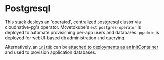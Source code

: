 # Postgresql

This stack deploys an 'operated', centralized postgresql cluster via cloudnative-pg's operator.
Movetokube's `ext-postgres-operator` is deployed to automate provisioning per-app users and databases.
`pgadmin` is deployed for webUI-based db administration and querying.

Alternatively, an [`initdb`](https://github.com/onedr0p/containers/tree/main/apps/postgres-initdb) can be [attached
to deployments as an initContainer](https://github.com/onedr0p/home-ops/blob/74133ad006a1fed52a87b8163d3f7b9a2e22e75b/kubernetes/archive/default/guacamole/app/guacamole/helmrelease.yaml)
and used to provision application databases.
